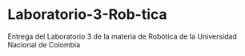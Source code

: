# Laboratorio-3-Rob-tica
Entrega del Laboratorio 3 de la materia de Robótica de la Universidad Nacional de Colombia
